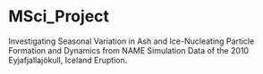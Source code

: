 # MSci_Project
Investigating Seasonal Variation in Ash and Ice-Nucleating Particle Formation and Dynamics from NAME Simulation Data of the 2010 Eyjafjallajökull, Iceland Eruption.
